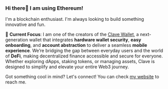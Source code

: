### Hi there👋 I am using Ethereum!

I'm a blockchain enthusiast. I'm always looking to build something innovative and fun.

🚀 **Current Focus**: I am one of the creators of the [Clave Wallet](https://getclave.io), a next-generation wallet that integrates **hardware wallet security**, **easy onboarding**, and **account abstraction** to deliver a seamless **mobile experience**. We’re bridging the gap between everyday users and the world of **DeFi**, making decentralized finance accessible and secure for everyone. Whether exploring dApps, staking tokens, or managing assets, Clave is designed to simplify and elevate your entire Web3 journey.

Got something cool in mind? Let's connect! You can check [my website](https://aalimsah.in) to reach me.
